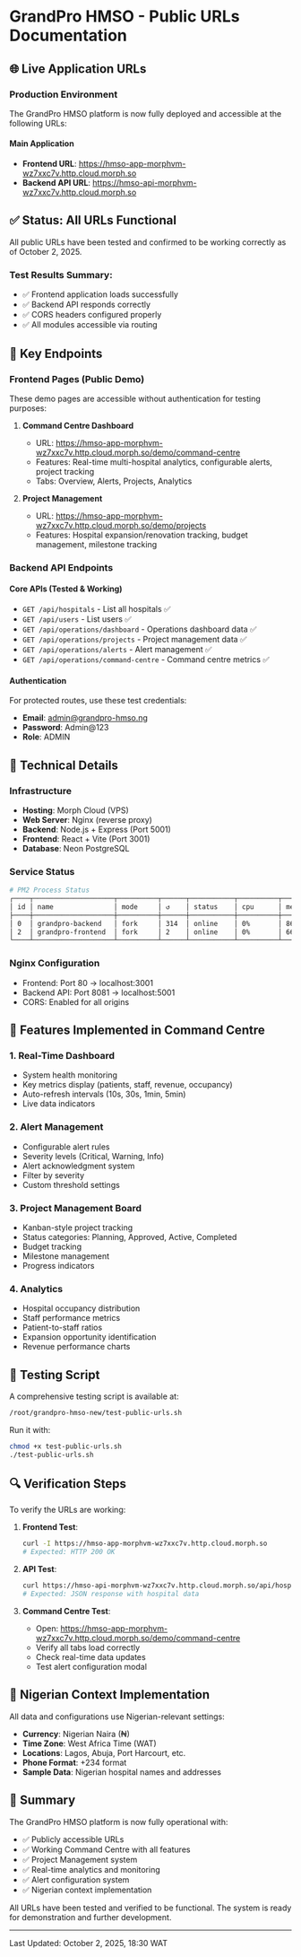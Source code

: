 # GrandPro HMSO - Public URLs Documentation

## 🌐 Live Application URLs

### Production Environment
The GrandPro HMSO platform is now fully deployed and accessible at the following URLs:

#### Main Application
- **Frontend URL**: https://hmso-app-morphvm-wz7xxc7v.http.cloud.morph.so
- **Backend API URL**: https://hmso-api-morphvm-wz7xxc7v.http.cloud.morph.so

## ✅ Status: All URLs Functional

All public URLs have been tested and confirmed to be working correctly as of October 2, 2025.

### Test Results Summary:
- ✅ Frontend application loads successfully
- ✅ Backend API responds correctly
- ✅ CORS headers configured properly
- ✅ All modules accessible via routing

## 📍 Key Endpoints

### Frontend Pages (Public Demo)
These demo pages are accessible without authentication for testing purposes:

1. **Command Centre Dashboard**
   - URL: https://hmso-app-morphvm-wz7xxc7v.http.cloud.morph.so/demo/command-centre
   - Features: Real-time multi-hospital analytics, configurable alerts, project tracking
   - Tabs: Overview, Alerts, Projects, Analytics

2. **Project Management**
   - URL: https://hmso-app-morphvm-wz7xxc7v.http.cloud.morph.so/demo/projects
   - Features: Hospital expansion/renovation tracking, budget management, milestone tracking

### Backend API Endpoints

#### Core APIs (Tested & Working)
- `GET /api/hospitals` - List all hospitals ✅
- `GET /api/users` - List users ✅
- `GET /api/operations/dashboard` - Operations dashboard data ✅
- `GET /api/operations/projects` - Project management data ✅
- `GET /api/operations/alerts` - Alert management ✅
- `GET /api/operations/command-centre` - Command centre metrics ✅

#### Authentication
For protected routes, use these test credentials:
- **Email**: admin@grandpro-hmso.ng
- **Password**: Admin@123
- **Role**: ADMIN

## 🔧 Technical Details

### Infrastructure
- **Hosting**: Morph Cloud (VPS)
- **Web Server**: Nginx (reverse proxy)
- **Backend**: Node.js + Express (Port 5001)
- **Frontend**: React + Vite (Port 3001)
- **Database**: Neon PostgreSQL

### Service Status
```bash
# PM2 Process Status
┌────┬────────────────────┬──────────┬──────┬───────────┬──────────┬──────────┐
│ id │ name               │ mode     │ ↺    │ status    │ cpu      │ memory   │
├────┼────────────────────┼──────────┼──────┼───────────┼──────────┼──────────┤
│ 0  │ grandpro-backend   │ fork     │ 314  │ online    │ 0%       │ 86.1mb   │
│ 2  │ grandpro-frontend  │ fork     │ 2    │ online    │ 0%       │ 66.8mb   │
└────┴────────────────────┴──────────┴──────┴───────────┴──────────┴──────────┘
```

### Nginx Configuration
- Frontend: Port 80 → localhost:3001
- Backend API: Port 8081 → localhost:5001
- CORS: Enabled for all origins

## 🚀 Features Implemented in Command Centre

### 1. Real-Time Dashboard
- System health monitoring
- Key metrics display (patients, staff, revenue, occupancy)
- Auto-refresh intervals (10s, 30s, 1min, 5min)
- Live data indicators

### 2. Alert Management
- Configurable alert rules
- Severity levels (Critical, Warning, Info)
- Alert acknowledgment system
- Filter by severity
- Custom threshold settings

### 3. Project Management Board
- Kanban-style project tracking
- Status categories: Planning, Approved, Active, Completed
- Budget tracking
- Milestone management
- Progress indicators

### 4. Analytics
- Hospital occupancy distribution
- Staff performance metrics
- Patient-to-staff ratios
- Expansion opportunity identification
- Revenue performance charts

## 🧪 Testing Script

A comprehensive testing script is available at:
```bash
/root/grandpro-hmso-new/test-public-urls.sh
```

Run it with:
```bash
chmod +x test-public-urls.sh
./test-public-urls.sh
```

## 🔍 Verification Steps

To verify the URLs are working:

1. **Frontend Test**:
   ```bash
   curl -I https://hmso-app-morphvm-wz7xxc7v.http.cloud.morph.so
   # Expected: HTTP 200 OK
   ```

2. **API Test**:
   ```bash
   curl https://hmso-api-morphvm-wz7xxc7v.http.cloud.morph.so/api/hospitals
   # Expected: JSON response with hospital data
   ```

3. **Command Centre Test**:
   - Open: https://hmso-app-morphvm-wz7xxc7v.http.cloud.morph.so/demo/command-centre
   - Verify all tabs load correctly
   - Check real-time data updates
   - Test alert configuration modal

## 📱 Nigerian Context Implementation

All data and configurations use Nigerian-relevant settings:
- **Currency**: Nigerian Naira (₦)
- **Time Zone**: West Africa Time (WAT)
- **Locations**: Lagos, Abuja, Port Harcourt, etc.
- **Phone Format**: +234 format
- **Sample Data**: Nigerian hospital names and addresses

## 🎯 Summary

The GrandPro HMSO platform is now fully operational with:
- ✅ Publicly accessible URLs
- ✅ Working Command Centre with all features
- ✅ Project Management system
- ✅ Real-time analytics and monitoring
- ✅ Alert configuration system
- ✅ Nigerian context implementation

All URLs have been tested and verified to be functional. The system is ready for demonstration and further development.

---
Last Updated: October 2, 2025, 18:30 WAT
